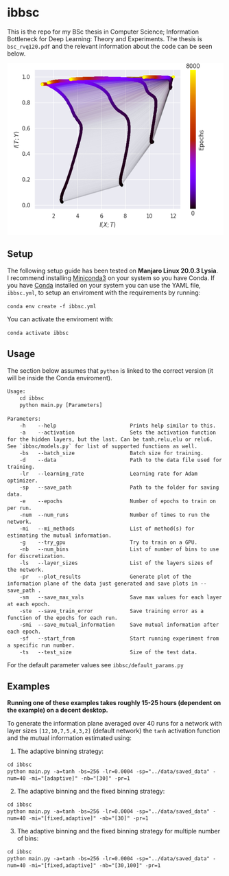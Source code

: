 # ibbsc
This is the repo for my BSc thesis in Computer Science; Information Bottleneck for Deep Learning: Theory and Experiments.  The thesis is `bsc_rvq120.pdf` and the relevant information about the code can be seen below.
<p align="center">
  <img width="550" height="400" src="tanh_ip.png">
</p>


## Setup
The following setup guide has been tested on **Manjaro Linux 20.0.3 Lysia**.  
I recommend installing [Miniconda3](https://docs.conda.io/en/latest/miniconda.html) on your system so you have Conda. If you have [Conda](https://docs.conda.io/en/latest/) installed on your system you can use the YAML file, `ibbsc.yml`, to setup an enviroment with the requirements by running:  

`conda env create -f ibbsc.yml`

You can activate the enviroment with:  

`conda activate ibbsc`

## Usage 
The section below assumes that `python` is linked to the correct version (it will be inside the Conda enviroment).
```  
Usage:  
    cd ibbsc
    python main.py [Parameters]
  
Parameters:  
    -h    --help                        Prints help similar to this.
    -a    --activation                  Sets the activation function for the hidden layers, but the last. Can be tanh,relu,elu or relu6. See `ibbsc/models.py` for list of supported functions as well.
    -bs   --batch_size                  Batch size for training.   
    -d    --data                        Path to the data file used for training.
    -lr   --learning_rate               Learning rate for Adam optimizer.
    -sp   --save_path                   Path to the folder for saving data.
    -e    --epochs                      Number of epochs to train on per run.  
    -num  --num_runs                    Number of times to run the network.
    -mi   --mi_methods                  List of method(s) for estimating the mutual information.
    -g    --try_gpu                     Try to train on a GPU. 
    -nb   --num_bins                    List of number of bins to use for discretization. 
    -ls   --layer_sizes                 List of the layers sizes of the network. 
    -pr   --plot_results                Generate plot of the information plane of the data just generated and save plots in --save_path .
    -sm   --save_max_vals               Save max values for each layer at each epoch.
    -ste  --save_train_error            Save training error as a function of the epochs for each run.
    -smi  --save_mutual_information     Save mutual information after each epoch.
    -sf   --start_from                  Start running experiment from a specific run number.
    -ts   --test_size                   Size of the test data.
```

For the default parameter values see `ibbsc/default_params.py`

## Examples

**Running one of these examples takes roughly 15-25 hours (dependent on the example) on a decent desktop.** 

To generate the information plane averaged over 40 runs for a network with layer sizes `[12,10,7,5,4,3,2]` (default network) the `tanh` activation function and the mutual information estimated using:  

1) The adaptive binning strategy:  
```
cd ibbsc  
python main.py -a=tanh -bs=256 -lr=0.0004 -sp="../data/saved_data" -num=40 -mi="[adaptive]" -nb="[30]" -pr=1 
```

2) The adaptive binning and the fixed binning strategy:  
```
cd ibbsc  
python main.py -a=tanh -bs=256 -lr=0.0004 -sp="../data/saved_data" -num=40 -mi="[fixed,adaptive]" -nb="[30]" -pr=1
```

3) The adaptive binning and the fixed binning strategy for multiple number of bins:  
```
cd ibbsc  
python main.py -a=tanh -bs=256 -lr=0.0004 -sp="../data/saved_data" -num=40 -mi="[fixed,adaptive]" -nb="[30,100]" -pr=1 
```
